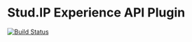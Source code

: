Stud.IP Experience API Plugin
=============================

[![Build Status](https://travis-ci.org/xabbuh/studip-experience-api-plugin.svg?branch=functional-test)](https://travis-ci.org/xabbuh/studip-experience-api-plugin)

